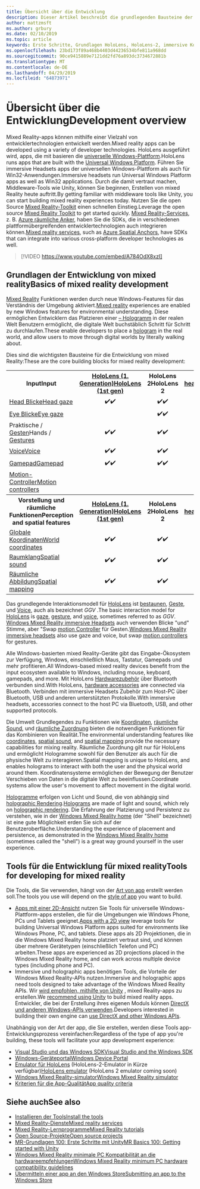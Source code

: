 ```yaml
---
title: Übersicht über die Entwicklung
description: Dieser Artikel beschreibt die grundlegenden Bausteine der Entwicklung einer Windows Mixed Reality-app.
author: mattzmsft
ms.author: grbury
ms.date: 02/10/2019
ms.topic: article
keywords: Erste Schritte, Grundlagen HoloLens, HoloLens-2, immersive Kopfhörer, Unity und visual Studio
ms.openlocfilehash: 23bd173f89a468b4403d44236534bfe811a968dd
ms.sourcegitcommit: 90ce9415889e7121dd2fd76a893dc3734672881b
ms.translationtype: MT
ms.contentlocale: de-DE
ms.lasthandoff: 04/29/2019
ms.locfileid: "64873971"
---
```

# <a name="development-overview"></a><span data-ttu-id="3935d-104">Übersicht über die Entwicklung</span><span class="sxs-lookup"><span data-stu-id="3935d-104">Development overview</span></span>

<span data-ttu-id="3935d-105">Mixed Reality-apps können mithilfe einer Vielzahl von entwicklertechnologien entwickelt werden.</span><span class="sxs-lookup"><span data-stu-id="3935d-105">Mixed reality apps can be developed using a variety of developer technologies.</span></span>  <span data-ttu-id="3935d-106">HoloLens ausgeführt wird, apps, die mit basieren die [universelle Windows-Plattform](https://dev.windows.com/getstarted).</span><span class="sxs-lookup"><span data-stu-id="3935d-106">HoloLens runs apps that are built with the [Universal Windows Platform](https://dev.windows.com/getstarted).</span></span>  <span data-ttu-id="3935d-107">Führen Sie immersive Headsets apps der universellen Windows-Plattform als auch für Win32-Anwendungen.</span><span class="sxs-lookup"><span data-stu-id="3935d-107">Immersive headsets run Universal Windows Platform apps as well as Win32 applications.</span></span>
<span data-ttu-id="3935d-108">Durch die damit vertraut machen, Middleware-Tools wie Unity, können Sie beginnen, Erstellen von mixed Reality heute auftritt.</span><span class="sxs-lookup"><span data-stu-id="3935d-108">By getting familiar with middleware tools like Unity, you can start building mixed reality experiences today.</span></span>  <span data-ttu-id="3935d-109">Nutzen Sie die open Source [Mixed Reality-Toolkit](install-the-tools.md) einen schnellen Einstieg.</span><span class="sxs-lookup"><span data-stu-id="3935d-109">Leverage the open source [Mixed Reality Toolkit](install-the-tools.md) to get started quickly.</span></span>
<span data-ttu-id="3935d-110"><a href="https://azure.microsoft.com/topic/mixed-reality" target="_blank">Mixed Reality-Services</a>, z. B. <a href="https://docs.microsoft.com/azure/spatial-anchors" target="_blank">Azure räumliche Anker</a>, haben Sie die SDKs, die in verschiedenen plattformübergreifenden entwicklertechnologien auch integrieren können.</span><span class="sxs-lookup"><span data-stu-id="3935d-110"><a href="https://azure.microsoft.com/topic/mixed-reality" target="_blank">Mixed reality services</a>, such as <a href="https://docs.microsoft.com/azure/spatial-anchors" target="_blank">Azure Spatial Anchors</a>, have SDKs that can integrate into various cross-platform developer technologies as well.</span></span>

>[!VIDEO https://www.youtube.com/embed/A784OdX8xzI]

## <a name="basics-of-mixed-reality-development"></a><span data-ttu-id="3935d-111">Grundlagen der Entwicklung von mixed reality</span><span class="sxs-lookup"><span data-stu-id="3935d-111">Basics of mixed reality development</span></span>

<span data-ttu-id="3935d-112">[Mixed Reality](mixed-reality.md) Funktionen werden durch neue Windows-Features für das Verständnis der Umgebung aktiviert.</span><span class="sxs-lookup"><span data-stu-id="3935d-112">[Mixed reality](mixed-reality.md) experiences are enabled by new Windows features for environmental understanding.</span></span> <span data-ttu-id="3935d-113">Diese ermöglichen Entwicklern das Platzieren einer [– Hologramm](hologram.md) in der realen Welt Benutzern ermöglicht, die digitale Welt buchstäblich Schritt für Schritt zu durchlaufen.</span><span class="sxs-lookup"><span data-stu-id="3935d-113">These enable developers to place a [hologram](hologram.md) in the real world, and allow users to move through digital worlds by literally walking about.</span></span> 

<span data-ttu-id="3935d-114">Dies sind die wichtigsten Bausteine für die Entwicklung von mixed Reality:</span><span class="sxs-lookup"><span data-stu-id="3935d-114">These are the core building blocks for mixed reality development:</span></span>

<table>
<tr>
<th><span data-ttu-id="3935d-115">Input</span><span class="sxs-lookup"><span data-stu-id="3935d-115">Input</span></span></th><th style="width:150px"> <span data-ttu-id="3935d-116"><a href="hololens-hardware-details.md">HoloLens (1. Generation)</a></span><span class="sxs-lookup"><span data-stu-id="3935d-116"><a href="hololens-hardware-details.md">HoloLens (1st gen)</a></span></span></th><th style="width:150px"><span data-ttu-id="3935d-117">HoloLens 2</span><span class="sxs-lookup"><span data-stu-id="3935d-117">HoloLens 2</span></span></th><th style="width:150px"> <span data-ttu-id="3935d-118"><a href="immersive-headset-hardware-details.md">Immersive headsets</a></span><span class="sxs-lookup"><span data-stu-id="3935d-118"><a href="immersive-headset-hardware-details.md">Immersive headsets</a></span></span></th>
</tr><tr>
<td> <span data-ttu-id="3935d-119"><a href="gaze.md">Head Blicke</a></span><span class="sxs-lookup"><span data-stu-id="3935d-119"><a href="gaze.md">Head gaze</a></span></span></td><td style="text-align: center;"><span data-ttu-id="3935d-120">✔️</span><span class="sxs-lookup"><span data-stu-id="3935d-120">✔️</span></span></td><td style="text-align: center;"><span data-ttu-id="3935d-121">✔️</span><span class="sxs-lookup"><span data-stu-id="3935d-121">✔️</span></span></td><td style="text-align: center;"><span data-ttu-id="3935d-122">✔️</span><span class="sxs-lookup"><span data-stu-id="3935d-122">✔️</span></span></td>
</tr><tr>
<td> <span data-ttu-id="3935d-123"><a href="gaze.md">Eye Blicke</a></span><span class="sxs-lookup"><span data-stu-id="3935d-123"><a href="gaze.md">Eye gaze</a></span></span></td><td></td><td style="text-align: center;"><span data-ttu-id="3935d-124">✔️</span><span class="sxs-lookup"><span data-stu-id="3935d-124">✔️</span></span></td><td></td>
</tr><tr>
<td> <span data-ttu-id="3935d-125">Praktische / <a href="gestures.md">Gesten</a></span><span class="sxs-lookup"><span data-stu-id="3935d-125">Hands / <a href="gestures.md">Gestures</a></span></span></td><td style="text-align: center;"><span data-ttu-id="3935d-126">✔️</span><span class="sxs-lookup"><span data-stu-id="3935d-126">✔️</span></span></td><td style="text-align: center;"><span data-ttu-id="3935d-127">✔️</span><span class="sxs-lookup"><span data-stu-id="3935d-127">✔️</span></span></td><td></td>
</tr><tr>
<td> <span data-ttu-id="3935d-128"><a href="voice-input.md">Voice</a></span><span class="sxs-lookup"><span data-stu-id="3935d-128"><a href="voice-input.md">Voice</a></span></span></td><td style="text-align: center;"><span data-ttu-id="3935d-129">✔️</span><span class="sxs-lookup"><span data-stu-id="3935d-129">✔️</span></span></td><td style="text-align: center;"><span data-ttu-id="3935d-130">✔️</span><span class="sxs-lookup"><span data-stu-id="3935d-130">✔️</span></span></td><td style="text-align: center;"><span data-ttu-id="3935d-131">✔️</span><span class="sxs-lookup"><span data-stu-id="3935d-131">✔️</span></span></td>
</tr><tr>
<td> <span data-ttu-id="3935d-132"><a href="hardware-accessories.md">Gamepad</a></span><span class="sxs-lookup"><span data-stu-id="3935d-132"><a href="hardware-accessories.md">Gamepad</a></span></span></td><td style="text-align: center;"><span data-ttu-id="3935d-133">✔️</span><span class="sxs-lookup"><span data-stu-id="3935d-133">✔️</span></span></td><td style="text-align: center;"><span data-ttu-id="3935d-134">✔️</span><span class="sxs-lookup"><span data-stu-id="3935d-134">✔️</span></span></td><td style="text-align: center;"><span data-ttu-id="3935d-135">✔️</span><span class="sxs-lookup"><span data-stu-id="3935d-135">✔️</span></span></td>
</tr><tr>
<td> <span data-ttu-id="3935d-136"><a href="motion-controllers.md">Motion-Controller</a></span><span class="sxs-lookup"><span data-stu-id="3935d-136"><a href="motion-controllers.md">Motion controllers</a></span></span></td><td></td><td></td><td style="text-align: center;"><span data-ttu-id="3935d-137">✔️</span><span class="sxs-lookup"><span data-stu-id="3935d-137">✔️</span></span></td>
</tr><tr>
<th> <span data-ttu-id="3935d-138">Vorstellung und räumliche Funktionen</span><span class="sxs-lookup"><span data-stu-id="3935d-138">Perception and spatial features</span></span></th><th style="width:150px"> <span data-ttu-id="3935d-139"><a href="hololens-hardware-details.md">HoloLens (1. Generation)</a></span><span class="sxs-lookup"><span data-stu-id="3935d-139"><a href="hololens-hardware-details.md">HoloLens (1st gen)</a></span></span></th><th style="width:150px"><span data-ttu-id="3935d-140">HoloLens 2</span><span class="sxs-lookup"><span data-stu-id="3935d-140">HoloLens 2</span></span></th><th style="width:150px"> <span data-ttu-id="3935d-141"><a href="immersive-headset-hardware-details.md">Immersive headsets</a></span><span class="sxs-lookup"><span data-stu-id="3935d-141"><a href="immersive-headset-hardware-details.md">Immersive headsets</a></span></span></th>
</tr><tr>
<td> <span data-ttu-id="3935d-142"><a href="coordinate-systems.md">Globale Koordinaten</a></span><span class="sxs-lookup"><span data-stu-id="3935d-142"><a href="coordinate-systems.md">World coordinates</a></span></span></td><td style="text-align: center;"><span data-ttu-id="3935d-143">✔️</span><span class="sxs-lookup"><span data-stu-id="3935d-143">✔️</span></span></td><td style="text-align: center;"><span data-ttu-id="3935d-144">✔️</span><span class="sxs-lookup"><span data-stu-id="3935d-144">✔️</span></span></td><td style="text-align: center;"><span data-ttu-id="3935d-145">✔️</span><span class="sxs-lookup"><span data-stu-id="3935d-145">✔️</span></span></td>
</tr><tr>
<td> <span data-ttu-id="3935d-146"><a href="spatial-sound.md">Raumklang</a></span><span class="sxs-lookup"><span data-stu-id="3935d-146"><a href="spatial-sound.md">Spatial sound</a></span></span></td><td style="text-align: center;"><span data-ttu-id="3935d-147">✔️</span><span class="sxs-lookup"><span data-stu-id="3935d-147">✔️</span></span></td><td style="text-align: center;"><span data-ttu-id="3935d-148">✔️</span><span class="sxs-lookup"><span data-stu-id="3935d-148">✔️</span></span></td><td style="text-align: center;"><span data-ttu-id="3935d-149">✔️</span><span class="sxs-lookup"><span data-stu-id="3935d-149">✔️</span></span></td>
</tr><tr>
<td> <span data-ttu-id="3935d-150"><a href="spatial-mapping.md">Räumliche Abbildung</a></span><span class="sxs-lookup"><span data-stu-id="3935d-150"><a href="spatial-mapping.md">Spatial mapping</a></span></span></td><td style="text-align: center;"><span data-ttu-id="3935d-151">✔️</span><span class="sxs-lookup"><span data-stu-id="3935d-151">✔️</span></span></td><td style="text-align: center;"><span data-ttu-id="3935d-152">✔️</span><span class="sxs-lookup"><span data-stu-id="3935d-152">✔️</span></span></td><td></td>
</tr>
</table>



<span data-ttu-id="3935d-153">Das grundlegende Interaktionsmodell für [HoloLens](hololens-hardware-details.md) ist [bestaunen](gaze.md), [Geste](gestures.md), und [Voice](voice-input.md), auch als bezeichnet *GGV* .</span><span class="sxs-lookup"><span data-stu-id="3935d-153">The basic interaction model for [HoloLens](hololens-hardware-details.md) is [gaze](gaze.md), [gesture](gestures.md), and [voice](voice-input.md), sometimes referred to as *GGV*.</span></span> <span data-ttu-id="3935d-154">[Windows Mixed Reality immersive Headsets](immersive-headset-hardware-details.md) auch verwenden Blicke "und" Stimme, aber "Swap [motion Controller](motion-controllers.md) für Gesten.</span><span class="sxs-lookup"><span data-stu-id="3935d-154">[Windows Mixed Reality immersive headsets](immersive-headset-hardware-details.md) also use gaze and voice, but swap [motion controllers](motion-controllers.md) for gestures.</span></span>


<span data-ttu-id="3935d-155">Alle Windows-basierten mixed Reality-Geräte gibt das Eingabe-Ökosystem zur Verfügung, Windows, einschließlich Maus, Tastatur, Gamepads und mehr profitieren.</span><span class="sxs-lookup"><span data-stu-id="3935d-155">All Windows-based mixed reality devices benefit from the input ecosystem available to Windows, including mouse, keyboard, gamepads, and more.</span></span> <span data-ttu-id="3935d-156">Mit HoloLens [Hardwarezubehör](hardware-accessories.md) über Bluetooth verbunden sind.</span><span class="sxs-lookup"><span data-stu-id="3935d-156">With HoloLens, [hardware accessories](hardware-accessories.md) are connected via Bluetooth.</span></span> <span data-ttu-id="3935d-157">Verbinden mit immersive Headsets Zubehör zum Host-PC über Bluetooth, USB und anderen unterstützten Protokolle.</span><span class="sxs-lookup"><span data-stu-id="3935d-157">With immersive headsets, accessories connect to the host PC via Bluetooth, USB, and other supported protocols.</span></span>

<span data-ttu-id="3935d-158">Die Umwelt Grundlegendes zu Funktionen wie [Koordinaten](coordinate-systems.md), [räumliche Sound](spatial-sound.md), und [räumliche Zuordnung](spatial-mapping.md) bieten die notwendigen Funktionen für das Kombinieren von Realität.</span><span class="sxs-lookup"><span data-stu-id="3935d-158">The environmental understanding features like [coordinates](coordinate-systems.md), [spatial sound](spatial-sound.md), and [spatial mapping](spatial-mapping.md) provide the necessary capabilities for mixing reality.</span></span> <span data-ttu-id="3935d-159">Räumliche Zuordnung gilt nur für HoloLens und ermöglicht Hologramme sowohl für den Benutzer als auch für die physische Welt zu interagieren.</span><span class="sxs-lookup"><span data-stu-id="3935d-159">Spatial mapping is unique to HoloLens, and enables holograms to interact with both the user and the physical world around them.</span></span> <span data-ttu-id="3935d-160">Koordinatensysteme ermöglichen der Bewegung der Benutzer Verschieben von Daten in die digitale Welt zu beeinflussen.</span><span class="sxs-lookup"><span data-stu-id="3935d-160">Coordinate systems allow the user's movement to affect movement in the digital world.</span></span>

<span data-ttu-id="3935d-161">[Hologramme](hologram.md) erfolgen von Licht und Sound, die von abhängig sind [holographic Rendering](rendering.md).</span><span class="sxs-lookup"><span data-stu-id="3935d-161">[Holograms](hologram.md) are made of light and sound, which rely on [holographic rendering](rendering.md).</span></span> <span data-ttu-id="3935d-162">Die Erfahrung der Platzierung und Persistenz zu verstehen, wie in der [Windows Mixed Reality home](navigating-the-windows-mixed-reality-home.md) (der "Shell" bezeichnet) ist eine gute Möglichkeit erden Sie sich auf der Benutzeroberfläche.</span><span class="sxs-lookup"><span data-stu-id="3935d-162">Understanding the experience of placement and persistence, as demonstrated in the [Windows Mixed Reality home](navigating-the-windows-mixed-reality-home.md) (sometimes called the "shell") is a great way ground yourself in the user experience.</span></span>

## <a name="tools-for-developing-for-mixed-reality"></a><span data-ttu-id="3935d-163">Tools für die Entwicklung für mixed reality</span><span class="sxs-lookup"><span data-stu-id="3935d-163">Tools for developing for mixed reality</span></span>

<span data-ttu-id="3935d-164">Die Tools, die Sie verwenden, hängt von der [Art von app](app-views.md) erstellt werden soll.</span><span class="sxs-lookup"><span data-stu-id="3935d-164">The tools you use will depend on the [style of app](app-views.md) you want to build.</span></span>
* <span data-ttu-id="3935d-165">[Apps mit einer 2D-Ansicht](building-2d-apps.md) nutzen Sie Tools für universelle Windows-Plattform-apps erstellen, die für die Umgebungen wie Windows Phone, PCs und Tablets geeignet.</span><span class="sxs-lookup"><span data-stu-id="3935d-165">[Apps with a 2D view](building-2d-apps.md) leverage tools for building Universal Windows Platform apps suited for environments like Windows Phone, PC, and tablets.</span></span> <span data-ttu-id="3935d-166">Diese apps als 2D Projektionen, die in die Windows Mixed Reality home platziert vertraut sind, und können über mehrere Gerätetypen (einschließlich Telefon und PC) arbeiten.</span><span class="sxs-lookup"><span data-stu-id="3935d-166">These apps are experienced as 2D projections placed in the Windows Mixed Reality home, and can work across multiple device types (including phone and PC).</span></span>
* <span data-ttu-id="3935d-167">Immersive und holographic apps benötigen Tools, die Vorteile der Windows Mixed Reality-APIs nutzen.</span><span class="sxs-lookup"><span data-stu-id="3935d-167">Immersive and holographic apps need tools designed to take advantage of the Windows Mixed Reality APIs.</span></span> <span data-ttu-id="3935d-168">Wir [wird empfohlen, mithilfe von Unity](unity-development-overview.md) , mixed Reality-apps zu erstellen.</span><span class="sxs-lookup"><span data-stu-id="3935d-168">We [recommend using Unity](unity-development-overview.md) to build mixed reality apps.</span></span> <span data-ttu-id="3935d-169">Entwickler, die bei der Erstellung ihres eigenen Moduls können [DirectX und anderen Windows-APIs verwenden](directx-development-overview.md).</span><span class="sxs-lookup"><span data-stu-id="3935d-169">Developers interested in building their own engine can [use DirectX and other Windows APIs](directx-development-overview.md).</span></span>

<span data-ttu-id="3935d-170">Unabhängig von der Art der app, die Sie erstellen, werden diese Tools app-Entwicklungsprozess vereinfachen:</span><span class="sxs-lookup"><span data-stu-id="3935d-170">Regardless of the type of app you're building, these tools will facilitate your app development experience:</span></span>
* [<span data-ttu-id="3935d-171">Visual Studio und das Windows SDK</span><span class="sxs-lookup"><span data-stu-id="3935d-171">Visual Studio and the Windows SDK</span></span>](using-visual-studio.md)
* [<span data-ttu-id="3935d-172">Windows-Geräteportal</span><span class="sxs-lookup"><span data-stu-id="3935d-172">Windows Device Portal</span></span>](using-the-windows-device-portal.md)
* <span data-ttu-id="3935d-173">[Emulator für HoloLens](using-the-hololens-emulator.md) (HoloLens-2-Emulator in Kürze verfügbar)</span><span class="sxs-lookup"><span data-stu-id="3935d-173">[HoloLens emulator](using-the-hololens-emulator.md) (HoloLens 2 emulator coming soon)</span></span>
* [<span data-ttu-id="3935d-174">Windows Mixed Reality-simulator</span><span class="sxs-lookup"><span data-stu-id="3935d-174">Windows Mixed Reality simulator</span></span>](using-the-windows-mixed-reality-simulator.md)
* [<span data-ttu-id="3935d-175">Kriterien für die App-Qualität</span><span class="sxs-lookup"><span data-stu-id="3935d-175">App quality criteria</span></span>](app-quality-criteria.md)

## <a name="see-also"></a><span data-ttu-id="3935d-176">Siehe auch</span><span class="sxs-lookup"><span data-stu-id="3935d-176">See also</span></span>
* [<span data-ttu-id="3935d-177">Installieren der Tools</span><span class="sxs-lookup"><span data-stu-id="3935d-177">Install the tools</span></span>](install-the-tools.md)
* <span data-ttu-id="3935d-178"><a href="https://azure.microsoft.com/topic/mixed-reality" target="_blank">Mixed Reality-Dienste</a></span><span class="sxs-lookup"><span data-stu-id="3935d-178"><a href="https://azure.microsoft.com/topic/mixed-reality" target="_blank">Mixed reality services</a></span></span>
* [<span data-ttu-id="3935d-179">Mixed Reality-Lernprogramme</span><span class="sxs-lookup"><span data-stu-id="3935d-179">Mixed Reality tutorials</span></span>](tutorials.md)
* [<span data-ttu-id="3935d-180">Open Source-Projekte</span><span class="sxs-lookup"><span data-stu-id="3935d-180">Open source projects</span></span>](open-source-projects.md)
* [<span data-ttu-id="3935d-181">MR-Grundlagen 100: Erste Schritte mit Unity</span><span class="sxs-lookup"><span data-stu-id="3935d-181">MR Basics 100: Getting started with Unity</span></span>](holograms-100.md)
* [<span data-ttu-id="3935d-182">Windows Mixed Reality minimale PC Kompatibilität an die hardwareempfehlungen</span><span class="sxs-lookup"><span data-stu-id="3935d-182">Windows Mixed Reality minimum PC hardware compatibility guidelines</span></span>](https://docs.microsoft.com/windows/mixed-reality/enthusiast-guide/windows-mixed-reality-minimum-pc-hardware-compatibility-guidelines)
* [<span data-ttu-id="3935d-183">Übermitteln einer app an den Windows Store</span><span class="sxs-lookup"><span data-stu-id="3935d-183">Submitting an app to the Windows Store</span></span>](submitting-an-app-to-the-microsoft-store.md)
